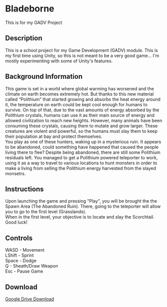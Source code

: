 # Bladeborne
This is for my GADV Project

## Description
This is a school project for my Game Development (GADV) module. This is my first time using Unity, so this is not meant to be a very good game... I'm mostly experimenting with some of Unity's features.

## Background Information
This game is set in a world where global warming has worsened and the climate on earth becomes extremely hot. But thanks to this new material called “Polithium” that started growing and absorbs the heat energy around it, the temperature on earth could be kept cool enough for humans to survive. On top of that, due to the vast amounts of energy absorbed by the Polithium crystals, humans can use it as their main source of energy and allowed civilization to reach new heights. However, many animals have been consuming these crystals, causing them to mutate and grow larger. These creatures are violent and powerful, so the humans must slay them to keep their population at bay and protect themselves. <br>
You play as one of these hunters, waking up in a mysterious ruin. It appears to be abandoned, could something have happened that caused the people living there to flee? Despite being abandoned, there are still some Polithium residuals left. You managed to get a Polithium powered teleporter to work, using it as a way to travel to various locations to hunt monsters in order to make a living from selling the Polithium energy harvested from the slayed monsetrs. 

## Instructions
Upon launching the game and pressing "Play", you will be brought the the Spawn Area (The Abandoned Ruin). There, going to the teleporter will allow you to go to the first level (Grasslands). <br>
When in the first level, your objective is to locate and slay the Scorchtail. <br>
Good luck!

## Controls
WASD - Movement <br>
LShift - Sprint <br>
Space - Dodge <br>
Q - Sheath/Draw Weapon <br>
Esc - Pause Game <br>

## Download
[Google Drive Download](https://drive.google.com/file/d/1_MGNXD7eNQV7UVSwUfSPtr9xRDWyGCAb/view?usp=sharing)
